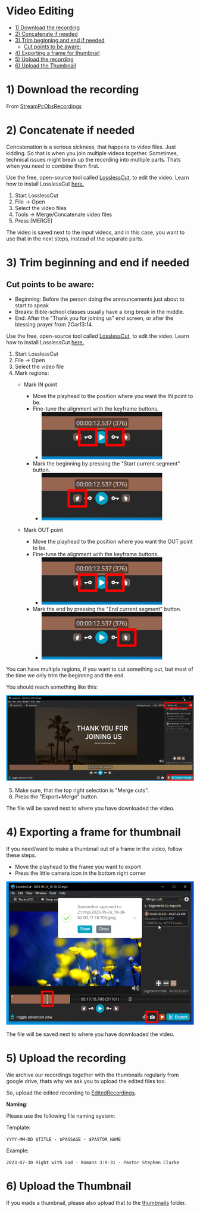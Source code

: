 <h1>Video Editing</h1>

<!-- TOC -->
* [1) Download the recording](#1-download-the-recording)
* [2) Concatenate if needed](#2-concatenate-if-needed)
* [3) Trim beginning and end if needed](#3-trim-beginning-and-end-if-needed)
  * [Cut points to be aware:](#cut-points-to-be-aware)
* [4) Exporting a frame for thumbnail](#4-exporting-a-frame-for-thumbnail)
* [5) Upload the recording](#5-upload-the-recording)
* [6) Upload the Thumbnail](#6-upload-the-thumbnail)
<!-- TOC -->

# 1) Download the recording

From [StreamPcObsRecordings](https://drive.google.com/drive/folders/1hNNs13uH2axNPDnkZgHyR10jpfO7UVrc)
# 2) Concatenate if needed

Concatenation is a serious sickness, that happens to video files. Just kidding.
So that is when you join multiple videos together.
Sometimes, technical issues might break up the recording into multiple parts. Thats when you need to combine them first.

Use the free, open-source tool called [LosslessCut](https://github.com/mifi/lossless-cut), to edit the video.
Learn how to install LosslessCut [here.](installing_losslesscut.md)


1. Start LosslessCut
2. File -> Open
3. Select the video files
4. Tools -> Merge/Concatenate video files
5. Press [MERGE]

The video is saved next to the input videos, and in this case, you want to use that in the next steps, instead of the separate parts.


# 3) Trim beginning and end if needed

## Cut points to be aware:
* Beginning: Before the person doing the announcements just about to start to speak
* Breaks: Bible-school classes usually have a long break in the middle.
* End: After the "Thank you for joining us" end screen, or after the blessing prayer from 2Cor13:14.

Use the free, open-source tool called [LosslessCut](https://github.com/mifi/lossless-cut), to edit the video.
Learn how to install LosslessCut [here.](installing_losslesscut.md)

1. Start LosslessCut
2. File -> Open
3. Select the video file
4. Mark regions:
    * Mark IN point
        * Move the playhead to the position where you want the IN point to be.
        * Fine-tune the alignment with the keyframe buttons.
            * <img src="assets/video/llc-keyframe-buttons.png">
        * Mark the beginning by pressing the "Start current segment" button.
            * <img src="assets/video/llc-buttons-in.png">

    * Mark OUT point
        * Move the playhead to the position where you want the OUT point to be.
        * Fine-tune the alignment with the keyframe buttons.
            * <img src="assets/video/llc-keyframe-buttons.png">
        * Mark the end by pressing the "End current segment" button.
            *  <img src="assets/video/llc-buttons-out.png">

You can have multiple regions, if you want to cut something out, but most of the time we only trim the beginning and the
end.

You should reach something like this:

<img src="assets/video/llc-regions.png">

5. Make sure, that the top right selection is "Merge cuts".
6. Press the "Export+Merge" button.

The file will be saved next to where you have downloaded the video.

# 4) Exporting a frame for thumbnail

If you need/want to make a thumbnail out of a frame in the video, follow these steps.

* Move the playhead to the frame you want to export
* Press the little camera icon in the bottom right corner

<img src="assets/video/thumbexport.png">

The file will be saved next to where you have downloaded the video.

# 5) Upload the recording

We archive our recordings together with the thumbnails regularly from google drive, thats why
we ask you to upload the edited files too.

So, upload the edited recording
to [EditedRecordings](https://drive.google.com/drive/folders/1uiSQAJTFtMKRcx1BCm3R-SwR9kuvnIYf).

<b>Naming</b>:

Please use the following file naming system:

Template:

`YYYY-MM-DD $TITLE - $PASSAGE - $PASTOR_NAME`

Example:

`2023-07-30 Right with God - Romans 3:9-31 - Pastor Stephen Clarke`

# 6) Upload the Thumbnail

If you made a thumbnail, please also upload that to
the [thumbnails](https://drive.google.com/drive/folders/1G_yGUalItjvr9RIatlAt7c1_WIkqtqAj) folder.
